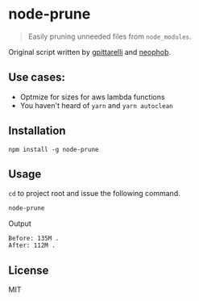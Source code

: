 # node-prune

> Easily pruning unneeded files from `node_modules`.

Original script written by [gpittarelli](https://gist.github.com/gpittarelli/64d1e9b7c1a4af762ec467b1c7571dc2) and [neophob](https://gist.github.com/neophob/0c8cfdd460b8332002e7ba74aa1e9ffd).

## Use cases:

- Optmize for sizes for aws lambda functions
- You haven't heard of `yarn` and `yarn autoclean`

## Installation

```
npm install -g node-prune
```

## Usage

`cd` to project root and issue the following command.

``` sh
node-prune
```

Output

```
Before: 135M .
After: 112M .
```

## License

MIT
